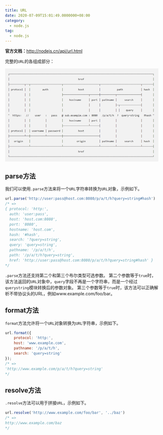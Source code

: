 ```yaml
---
title: URL
date: 2020-07-09T15:01:49.0000000+08:00
category:
  - node.js
tag:
  - node.js
---
```


**官方文档：**<http://nodejs.cn/api/url.html>

完整的`URL`的各组成部分：

![image-20220614202420009](./img/image-20220614202420009.png)

## parse方法

我们可以使用`.parse`方法来将一个`URL`字符串转换为`URL`对象，示例如下。

```js
url.parse('http://user:pass@host.com:8080/p/a/t/h?query=string#hash')
/* =>
{ protocol: 'http:',
  auth: 'user:pass',
  host: 'host.com:8080',
  port: '8080',
  hostname: 'host.com',
  hash: '#hash',
  search: '?query=string',
  query: 'query=string',
  pathname: '/p/a/t/h',
  path: '/p/a/t/h?query=string',
  href: 'http://user:pass@host.com:8080/p/a/t/h?query=string#hash' }
*/
```

`.parse`方法还支持第二个和第三个布尔类型可选参数。
第二个参数等于`true`时，该方法返回的`URL`对象中，`query`字段不再是一个字符串，而是一个经过`querystring`模块转换后的参数对象。
第三个参数等于`true`时，该方法可以正确解析不带协议头的URL，例如www.example.com/foo/bar。

## format方法

`format`方法允许将一个`URL`对象转换为`URL`字符串，示例如下。

```js
url.format({
    protocol: 'http:',
    host: 'www.example.com',
    pathname: '/p/a/t/h',
    search: 'query=string'
});
/* =>
'http://www.example.com/p/a/t/h?query=string'
*/
```

## resolve方法

`.resolve`方法可以用于拼接`URL`，示例如下。

```js
url.resolve('http://www.example.com/foo/bar', '../baz')
/* =>
http://www.example.com/baz
*/
```

